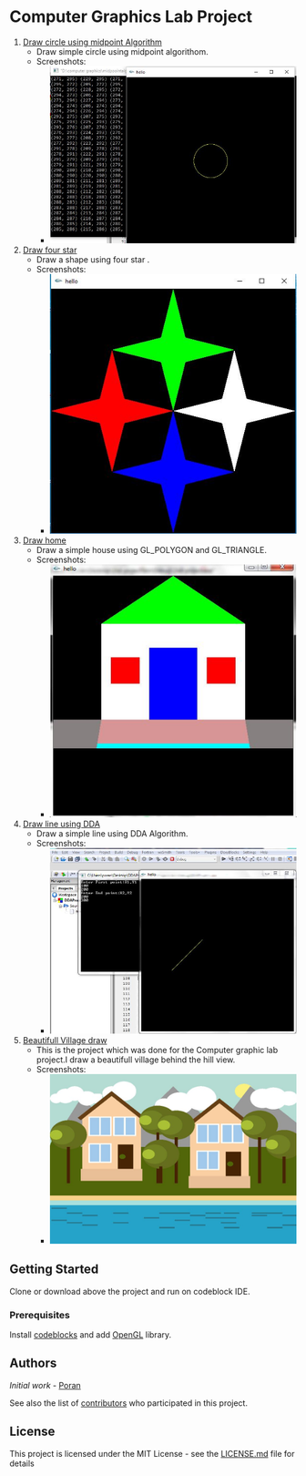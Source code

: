 
# Computer Graphics Lab Project
   1. [Draw circle using midpoint Algorithm](https://github.com/spporan/Computer-graphics-code/tree/master/Draw%20circle%20using%20midpoint%20Algorithm)
      *  Draw simple circle using midpoint algorithom.
      * Screenshots:
        * ![ScreenShot](/Draw%20circle%20using%20midpoint%20Algorithm/circle.JPG)  
   2. [Draw four star](https://github.com/spporan/Computer-graphics-code/tree/master/Draw%20four%20star)
      *  Draw a shape using four star .
      * Screenshots:
        * ![ScreenShot](/Draw%20four%20star/screenshot.JPG) 
   3. [Draw home](https://github.com/spporan/Computer-graphics-code/tree/master/Draw%20home)
      *  Draw a simple house using GL_POLYGON and GL_TRIANGLE.
      * Screenshots:
        * ![ScreenShot](Draw%20home/homegp.JPG)
   4. [Draw line using DDA](https://github.com/spporan/Computer-graphics-code/tree/master/Draw%20line%20using%20DDA)
      *  Draw a simple line using DDA Algorithm.
      * Screenshots:
        * ![ScreenShot](Draw%20line%20using%20DDA/screenshot.JPG)
   5. [Beautifull Village draw](https://github.com/spporan/Computer-graphics-code/tree/master/Beautifull%20Village%20draw)
      *  This is the project which was done for the Computer graphic lab project.I draw a beautifull village behind the hill view.
      * Screenshots:
        * ![ScreenShot](Beautifull%20Village%20draw/screenshot1.JPG)
## Getting Started
Clone or download above the project and run on codeblock IDE.


### Prerequisites

Install [codeblocks](http://www.codeblocks.org/) and add [OpenGL](https://en.wikipedia.org/wiki/OpenGL) library.


## Authors

*Initial work* - [Poran](https://github.com/spporan)

See also the list of [contributors](https://github.com/your/project/contributors) who participated in this project.

## License

This project is licensed under the MIT License - see the [LICENSE.md](LICENSE.md) file for details


